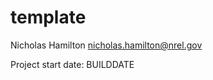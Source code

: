 template
============

Nicholas Hamilton
nicholas.hamilton@nrel.gov

Project start date: BUILDDATE

